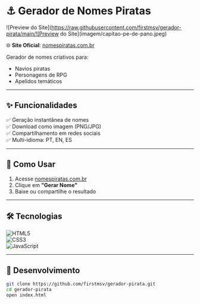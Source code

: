 # ⚓ Gerador de Nomes Piratas  

![Preview do Site](https://raw.githubusercontent.com/firstmsv/gerador-pirata/main/![Preview do Site](imagem/capitao-pe-de-pano.jpeg)  

🌐 **Site Oficial**: [nomespiratas.com.br](https://nomespiratas.com.br)  

Gerador de nomes criativos para:  
- Navios piratas  
- Personagens de RPG  
- Apelidos temáticos  

---

## ✨ Funcionalidades  
✅ Geração instantânea de nomes  
✅ Download como imagem (PNG/JPG)  
✅ Compartilhamento em redes sociais  
✅ Multi-idioma: PT, EN, ES  

---

## 🚀 Como Usar  
1. Acesse [nomespiratas.com.br](https://nomespiratas.com.br)  
2. Clique em **"Gerar Nome"**  
3. Baixe ou compartilhe o resultado  

---

## 🛠 Tecnologias  
![HTML5](https://img.shields.io/badge/HTML5-E34F26?style=for-the-badge&logo=html5&logoColor=white)  
![CSS3](https://img.shields.io/badge/CSS3-1572B6?style=for-the-badge&logo=css3&logoColor=white)  
![JavaScript](https://img.shields.io/badge/JavaScript-F7DF1E?style=for-the-badge&logo=javascript&logoColor=black)  

---

## 📂 Desenvolvimento  
```bash
git clone https://github.com/firstmsv/gerador-pirata.git
cd gerador-pirata
open index.html
